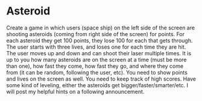 # Asteroid
Create a game in which users (space ship) on the left side of the screen are shooting asteroids (coming from right side of the screen) for points. For each asteroid they get 100 points, they lose 100 for each that gets through. The user starts with three lives, and loses one for each time they are hit. The user moves up and down and can shoot their laser multiple times. It is up to you how many asteroids are on the screen at a time (must be more than one), how fast they come, how fast they go, and where they come from (it can be random, following the user, etc). You need to show points and lives on the screen as well. You need to keep track of high scores. Have some kind of leveling, either the asteroids get bigger/faster/smarter/etc. I will post my helpful hints on a following announcement.
